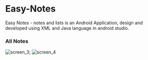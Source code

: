 # Easy-Notes
Easy Notes - notes and lists is an Android Application, design and developed using XML and Java language in android studio.

### All Notes

![screen_3](https://user-images.githubusercontent.com/78471553/140938929-5ea3d7a8-67ed-429f-9211-fa1e51ef31b1.png);     ![screen_4](https://user-images.githubusercontent.com/78471553/140939204-4a208e03-0e50-4122-ad2b-fd141864e644.png)


